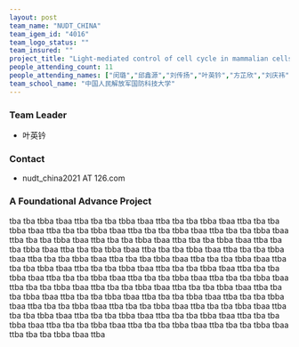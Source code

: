 ```yaml
---
layout: post
team_name: "NUDT_CHINA"
team_igem_id: "4016"
team_logo_status: ""
team_insured: ""
project_title: "Light-mediated control of cell cycle in mammalian cells"
people_attending_count: 11
people_attending_names: ["闵璐","邱鑫源","刘传扬","叶英钤","方芷欣","刘庆祎","胡玉","李芊谊","李泳江","王雨璇","谢聪"]
team_school_name: "中国人民解放军国防科技大学"
---
```



### Team Leader
* 叶英钤

### Contact
* nudt_china2021 AT 126.com

### A Foundational Advance Project

tba tba tbba tbaa ttba tba tba tbba tbaa ttba tba tba tbba tbaa ttba tba tba tbba tbaa ttba tba tba tbba tbaa ttba tba tba tbba tbaa ttba tba tba tbba tbaa ttba tba tba tbba tbaa ttba tba tba tbba tbaa ttba tba tba tbba tbaa ttba tba tba tbba tbaa ttba tba tba tbba tbaa ttba tba tba tbba tbaa ttba tba tba tbba tbaa ttba tba tba tbba tbaa ttba tba tba tbba tbaa ttba tba tba tbba tbaa ttba tba tba tbba tbaa ttba tba tba tbba tbaa ttba tba tba tbba tbaa ttba tba tba tbba tbaa ttba tba tba tbba tbaa ttba tba tba tbba tbaa ttba tba tba tbba tbaa ttba tba tba tbba tbaa ttba tba tba tbba tbaa ttba tba tba tbba tbaa ttba tba tba tbba tbaa ttba tba tba tbba tbaa ttba tba tba tbba tbaa ttba tba tba tbba tbaa ttba tba tba tbba tbaa ttba tba tba tbba tbaa ttba tba tba tbba tbaa ttba tba tba tbba tbaa ttba tba tba tbba tbaa ttba tba tba tbba tbaa ttba tba tba tbba tbaa ttba tba tba tbba tbaa ttba tba tba tbba tbaa ttba tba tba tbba tbaa ttba tba tba tbba tbaa ttba 

